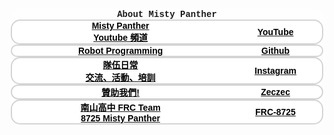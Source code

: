 <!-- don'tParseAsArticle -->
<style>
	/* basic */
	#aboutContent * {
		margin: 0px;
		outline: none;
		box-sizing: border-box;
		font-family: Arial, Helvetica, sans-serif;
		user-select: none;
	}

	#aboutContent, #glassBox {
		margin: 0px !important;
		width: calc(100*var(--mw)) !important;
    	height: calc(100*var(--mh)) !important;
		position: relative;
	}

	/* settings class */
	#aboutContent [display="bothCenter"] {
		display: flex;
		flex-direction: row;
		flex-wrap: nowrap;
		justify-content: center;
		align-items: center;
	}
	#aboutContent [material="glass"] {
		background-color: #ffffff30;
		backdrop-filter: blur(calc(0.4*var(--mw)));
		border-color: #aaaaaa00;
		border-width: 2px;
		border-style: solid;
		border-radius: 20px;
	}

	/* type class */
	#aboutContent .page {
		--margin: calc(4*var(--mw));
		margin: var(--margin) var(--margin) calc(var(--margin)*2) var(--margin);
		width: calc(100*var(--mw) - var(--margin)*2);
		height: calc(100*var(--mh) - var(--margin)*2);
		--pageInnerWidth: 100%;
		--pageInnerHeight: 100%;
	}

	#aboutContent .containBox{
		padding: calc(4*var(--mw));
		width: 100%;
		height: 100%;
		box-sizing: border-box;
	}
	#aboutContent .cardBox {
		display: flex;
		flex-direction: row;
		align-content: center;
		justify-content: flex-start;
		flex-wrap: wrap;
		align-items: center;
		gap: calc(4*var(--mw));
		width: var(--pageInnerWidth);
		height: calc(var(--pageInnerHeight)*0.6);
	}
	#aboutContent .cardBox > .card {
		--bgi: url('');
		--shadowColor: black;
		display: flex;
		flex-direction: column;
		flex-wrap: nowrap;
		align-content: center;
		justify-content: center;
		align-items: center;
		height: calc(var(--pageInnerHeight)*0.45);
		width: calc(19.8*var(--mw));
		position: relative;
		background: white;
		border-color: transparent;
		border-color: #afafaf88;
		border-width: 2px;
		border-style: solid;
		border-radius: 15px;
		box-shadow: 0px 0px 0px calc(-1*var(--mw)) white;
		transform: translateY(0px);
		transition: 0.5s;
		transition-timing-function: cubic-bezier(0.6, -0.57, 0.26, 2.12);
		overflow: hidden;
	}
	/* #aboutContent .cardBox > .card:hover {
		border-color: #afafaf88;
		border-color: var(--shadowColor);
		box-shadow: calc(2*var(--mw)) calc(2*var(--mw)) calc(1*var(--mw)) 0px #00000088;
		transform: translateY(-10px);
		box-shadow: 0px 20px 5px 0px var(--shadowColor);
	} */

	#aboutContent .cardBox > .card:hover {
		animation: sh0 0.5s ease-in-out both;
		border-color: var(--shadowColor);
		transform: translateY(-10px);
	}

	@keyframes sh0 {
	0% {
		transform: rotate(0deg);
	}

	25% {
		transform: rotate(7deg);
	}

	50% {
		transform: rotate(-7deg);
	}

	75% {
		transform: rotate(1deg);
	}

	100% {
		transform: rotate(0deg);
	}
	}

	#aboutContent .cardBox > .card:hover span {
		animation: storm 0.7s ease-in-out both;
		animation-delay: 0.06s;
	}

	#aboutContent .cardBox > .card::before {
		content: "";
		position: absolute;
		--width: calc(12*var(--mw));
		width: var(--width);
		height: var(--width);
		bottom: calc(var(--width)*-0.25);
		right: calc(var(--width)*-0.25);
		z-index: -1;
		background-image: var(--bgi);
		background-position: 0px 0px;
		background-repeat: no-repeat;
		background-size: 100%;
		transform: rotateZ(30deg) translateY(0px);
		filter: grayscale(10);
		opacity: 0.2;
		transition: 1s;
	}
	#aboutContent .cardBox > .card:hover::before {
		bottom: 50%;
		right: calc((100% - var(--width) - 4px)/2);
		transform: rotateZ(0deg) translateY(50%);
		filter: grayscale(0);
	}
	#aboutContent .cardBox > .card > h3 {
		margin: calc(1*var(--mh)) calc(2*var(--mw));
		color: black;
		text-align: center;
		font-size: calc(2.0*var(--mw));
		font-weight: bold;
	}
	#aboutContent .cardBox > .card > p {
		margin: calc(0.5*var(--mh)) calc(2*var(--mw));
		color: black;
		text-align: center;
		font-size: calc(1.2*var(--mw));
		font-weight: bold;
	}

	/* unique element */
	#aboutContent #waterDropCvs {
		position: fixed;
		top: 0px;
		left: 0px;
		z-index: 1;
	}

	#aboutContent #pageBox {
		--pageIndex: 0;
		width: 100%;
		height: 100%;
		top: calc(-100*var(--mh) * var(--pageIndex));
		left: 0px;
		transition: 0.5s;
		z-index: 2;
	}

	#aboutContent #title {
		display: flex;
		flex-direction: row;
		flex-wrap: nowrap;
		align-content: center;
		justify-content: center;
		align-items: center;
		width: var(--pageInnerWidth);
		height: calc(var(--pageInnerHeight)*0.1);
		color: var(--text-color1);
		text-shadow: calc(1*var(--mw)) calc(1*var(--mw)) calc(1*var(--mw)) #00000058;
		font-size: calc(5*var(--mw));
		font-family: 'Courier New', Courier, monospace;
		text-align: center;
	}

	@media screen and (max-width: 100vh) {
		#aboutContent, 
		#aboutContent #glassBox, 
		#aboutContent .containBox, 
		#aboutContent .cardBox {
			height: auto !important;
		}

		#aboutContent .cardBox {
			display: flex;
			flex-direction: column;
			flex-wrap: nowrap;
			align-content: center;
			align-items: center;
			margin: calc(1*var(--mw)) 0px;
			height: calc(var(--pageInnerHeight)*0.8);
		}
		#aboutContent .cardBox > .card {
			flex-direction: row-reverse;
			justify-content: center;
			align-items: center;
			align-content: center;
			flex-wrap: nowrap;
			width: 100%;
			height: calc(20*var(--mw));
		}
		#aboutContent .cardBox > .card::before {
			--width: calc(15*var(--mh));
		}
		#aboutContent .cardBox > .card > h3 {
			margin: 0px calc(4*var(--mw)) 0px calc(2*var(--mw));
			width: 30%;
			font-size: calc(6.2*var(--mw));
		}
		#aboutContent .cardBox > .card > p {
			margin: 0px calc(2*var(--mw)) 0px calc(4*var(--mw));
			width: 70%;
			font-size: calc(4.2*var(--mw));
		}

		#aboutContent #title {
			height: calc(var(--pageInnerHeight)*0.2);
		}

	}
	@media screen and (min-width: 200vh) and (max-width: 300vh) {
		#aboutContent #title {
			width: calc(100% - 4*var(--mw)*2);
			position: absolute;
			top: 0px;
			transform: translateY(-50%);
		}
		#aboutContent .cardBox{
			--gapX: 2%;
			--gapY: 10%;
			gap: var(--gapY) var(--gapX);
			width: calc((100% - 4*var(--mw)*3)*1.15);
			height: calc((100% - 4*var(--mw)*2)*1.2);
			/* position: absolute; */
			bottom: calc(4*var(--mw));
			right: calc(4*var(--mw));
			box-sizing: border-box;
			transform: translateY(7%);
		}
		#aboutContent .cardBox > .card {
			width: calc((100% - var(--gapX)*3)/4);
			height: calc((100% - var(--gapY)*1)/2);
		}
		#aboutContent .cardBox > .card > p {
			font-size: calc(1.2*var(--mw));
		}
	}
	@media screen and (min-width: 300vh) {
		#aboutContent #title {
			width: calc(100% - 4*var(--mw)*2);
			position: absolute;
			top: 0px;
			transform: translateY(-50%);
		}
		#aboutContent .cardBox{
			--gapX: 2%;
			--gapY: 10%;
			gap: var(--gapY) var(--gapX);
			width: calc(100% - 4*var(--mw)*2);
			height: calc((100% - 4*var(--mw)*2)*0.9);
			position: absolute;
			bottom: calc(4*var(--mw));
			right: calc(4*var(--mw));
			box-sizing: border-box;
		}
		#aboutContent .cardBox > .card {
			width: calc((100% - var(--gapX)*3)/4);
			height: calc((100% - var(--gapY)*1)/2);
		}
		#aboutContent .cardBox > .card > p {
			display: none;
		}
	}
</style>
<div id="aboutContent">
	<div id="glassBox" class="page" display="bothCenter" material="glass">
		<div class="containBox">
			<h1 id="title">About Misty Panther</h1>
			<div class="cardBox" display="bothCenter">
				<a target="_blank" class="card hrefButton" style="--shadowColor: #ff7e7e; --bgi: url('<?=basicPath?>/image/aboutImage/logo-youtube.png');" href="https://www.youtube.com/@frc8725">
					<h3>YouTube</h3>
					<p contentkey="youtube-description">Misty Panther<br>Youtube 頻道</p>
				</a>
				<a target="_blank" class="card hrefButton" style="--shadowColor: #666666; --bgi: url('<?=basicPath?>/image/aboutImage/logo-github.png');" href="https://github.com/FRC8725">
					<h3>Github</h3>
					<p contentkey="github-description">Robot Programming</p>
				</a>
				<a target="_blank" class="card hrefButton" style="--shadowColor: #ff7343; --bgi: url('<?=basicPath?>/image/aboutImage/logo-instagram.png');" href="https://www.instagram.com/frc_8725/">
					<h3>Instagram</h3>
					<p contentkey="instagram-description">隊伍日常<br>交流、活動、培訓</p>
				</a>
				<a target="_blank" class="card hrefButton" style="--shadowColor: #444444; --bgi: url('<?=basicPath?>/image/aboutImage/logo-zeczec.png');" href="https://www.zeczec.com/projects/FRC-8725-MistyPanther?r=d172312431859">
					<h3>Zeczec</h3>
					<p contentkey="zeczec-description">贊助我們!</p>
				</a>
				<a target="_blank" class="card hrefButton" style="--shadowColor: #ac5d1e; --bgi: url('<?=basicPath?>/image/aboutImage/logo-frc8725.png');" href="https://frc8725misty.blogspot.com/">
					<h3>FRC-8725</h3>
					<p contentkey="github-description">南山高中 FRC Team <br>8725 Misty Panther</p>
				</a>
			</div>
		</div>
	</div>
</div>
